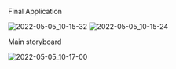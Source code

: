
Final Application

![2022-05-05_10-15-32](https://user-images.githubusercontent.com/93527566/166878473-211d188b-e4dc-4f4d-a756-39840860f7d7.png)
![2022-05-05_10-15-24](https://user-images.githubusercontent.com/93527566/166878469-67f3cb11-1fc7-400b-ab1a-16959b977c01.png)

Main storyboard

![2022-05-05_10-17-00](https://user-images.githubusercontent.com/93527566/166878220-efc316ed-aa2c-44e0-9645-ffb976293bcb.png)
